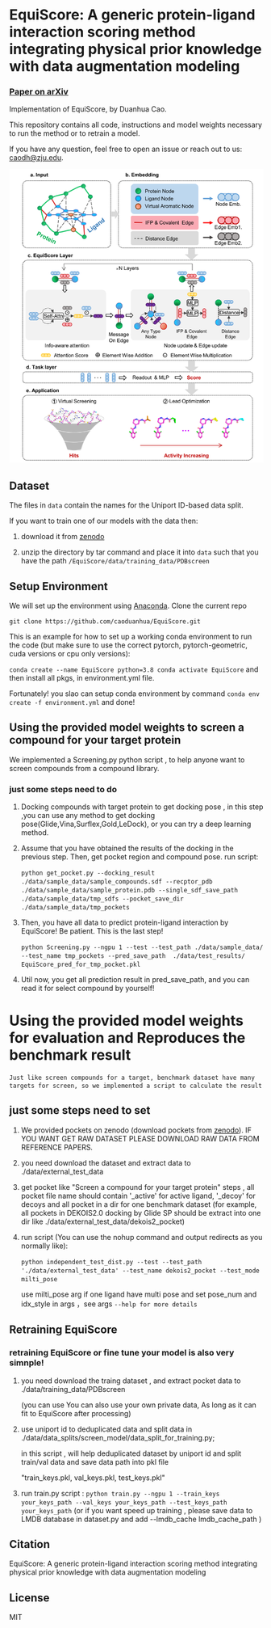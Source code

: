 # EquiScore: A generic protein-ligand interaction scoring method integrating physical prior knowledge with data augmentation modeling

### [Paper on arXiv]()

Implementation of EquiScore, by Duanhua Cao.

This repository contains all code, instructions and model weights necessary to run the method or to retrain a model.

If you have any question, feel free to open an issue or reach out to us: [caodh@zju.edu](caodh@zju.edu).

![Alt Text](./figs/model_framework.png)

## Dataset

The files in `data` contain the names for the Uniport ID-based data split.

If you want to train one of our models with the data then:

1. download it from [zenodo]() 

2. unzip the directory by tar command and place it into `data` such that you have the path `/EquiScore/data/training_data/PDBscreen`

## Setup Environment

We will set up the environment using [Anaconda](https://docs.anaconda.com/anaconda/install/index.html). Clone the
current repo

    git clone https://github.com/caoduanhua/EquiScore.git

This is an example for how to set up a working conda environment to run the code (but make sure to use the correct pytorch, pytorch-geometric, cuda versions or cpu only versions):

   `conda create --name EquiScore python=3.8 conda activate EquiScore`
   and then install all pkgs, in environment.yml file.

Fortunately! you slao can setup conda environment by command `conda env create -f environment.yml` and done!

## Using the provided model weights to screen a compound for your target protein

   We implemented a Screening.py python script , to help anyone want to screen compounds from a compound library.

### just some steps need to do

1. Docking compounds with target protein to get docking pose , in this step ,you can use any method to get docking pose(Glide,Vina,Surflex,Gold,LeDock), or you can try a deep learning method.

2. Assume that you have obtained the results of the docking in the previous step. Then, get pocket region and compound pose.
   run script:

   `python get_pocket.py --docking_result ./data/sample_data/sample_compounds.sdf --recptor_pdb ./data/sample_data/sample_protein.pdb --single_sdf_save_path ./data/sample_data/tmp_sdfs --pocket_save_dir ./data/sample_data/tmp_pockets`

3. Then, you have all data to predict protein-ligand interaction by EquiScore! Be patient. This is the last step!

   `python Screening.py --ngpu 1 --test --test_path ./data/sample_data/ --test_name tmp_pockets --pred_save_path  ./data/test_results/       EquiScore_pred_for_tmp_pocket.pkl`

4. Util now, you get all prediction result in pred_save_path, and you can read it for select compound by yourself!

# Using the provided model weights for evaluation and Reproduces the benchmark result

    Just like screen compounds for a target, benchmark dataset have many targets for screen, so we implemented a script to calculate the result

## just some steps need to set

1. We provided pockets on zenodo (download pockets from [zenodo]()). IF YOU WANT GET RAW DATASET PLEASE DOWNLOAD RAW DATA FROM REFERENCE PAPERS.

1. you need download the dataset and extract data to ./data/external_test_data

2. get pocket like "Screen a compound for your target protein" steps , all pocket file name should contain '_active' for active ligand, '_decoy' for decoys and  all pocket in a dir for one benchmark dataset (for example, all pockets in DEKOIS2.0 docking by Glide SP should be extract into one dir like ./data/external_test_data/dekois2_pocket)

3. run script (You can use the nohup command and output redirects as you normally like):
   
   `python independent_test_dist.py --test --test_path './data/external_test_data' --test_name dekois2_pocket --test_mode milti_pose`
   
    use milti_pose arg if one ligand have multi pose and set pose_num and idx_style in args ，see args `--help for more details` 

## Retraining EquiScore

### retraining EquiScore or fine tune your model is also very simnple!

1. you need download the traing dataset , and extract pocket data to ./data/training_data/PDBscreen

   (you can use You can also use your own private data, As long as it can fit to EquiScore after processing)

2. use uniport id to deduplicated data and split data in ./data/data_splits/screen_model/data_split_for_training.py;

   in this script , will help deduplicated dataset by uniport id and split train/val data and save data path into pkl file
   
   "train_keys.pkl, val_keys.pkl, test_keys.pkl"

3. run train.py script : `python train.py --ngpu 1 --train_keys your_keys_path --val_keys your_keys_path --test_keys_path your_keys_path`
   (or if you want speed up training , please save data to LMDB database in dataset.py and add --lmdb_cache lmdb_cache_path )

## Citation

   EquiScore: A generic protein-ligand interaction scoring method integrating physical prior knowledge with data augmentation modeling

## License

MIT
